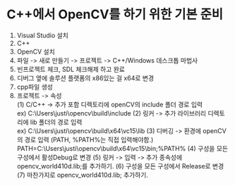 # C++에서 OpenCV를 하기 위한 기본 준비

  1. Visual Studio 설치
  2. C++  
  3. OpenCV 설치
  4. 파일 -> 새로 만들기 -> 프로젝트 -> C++/Windows 데스크톱 마법사
  5. 빈프로젝트 체크, SDL 체크해제 하고 완료
  6. 디버그 옆에 솔루션 플랫폼의 x86있는 걸 x64로 변경
  7. cpp파일 생성
  8. 프로젝트 -> 속성  
    (1) C/C++ -> 추가 포함 디렉토리에 openCV의 include 폴더 경로 입력 <br> ex) C:\Users\justi\opencv\build\include
    (2) 링커 -> 추가 라이브러리 디렉토리에 lib 폴더의 경로 입력 <br> ex) C:\Users\justi\opencv\build\x64\vc15\lib
    (3) 디버깅 -> 환경에 openCV의 경로 입력 (PATH, %PATH%는 직접 입력해야함.) <br>PATH=C:\Users\justi\opencv\build\x64\vc15\bin;%PATH%
    (4) 구성을 모든 구성에서 활성Debug로 변경
    (5) 링커 -> 입력 -> 추가 종속성에 opencv_world410d.lib;를 추가하기.
    (6) 구성을 모든 구성에서 Release로 변경
    (7) 마찬가지로 opencv_world410d.lib; 추가하기.
    
    
